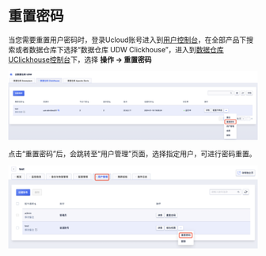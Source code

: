 # 重置密码

当您需要重置用户密码时，登录Ucloud账号进入到[用户控制台](https://passport.ucloud.cn/#login)，在全部产品下搜索或者数据仓库下选择“数据仓库 UDW Clickhouse”，进入到[数据仓库 UClickhouse控制台](https://console.ucloud.cn/udw/clickhouse)下，选择 **操作 -> 重置密码**

![img](/images/guide/reset_password/reset-password-button.png)

点击“重置密码”后，会跳转至“用户管理”页面，选择指定用户，可进行密码重置。

![img](/images/guide/reset_password/reset-password-detail.png)
